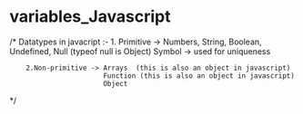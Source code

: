 # variables_Javascript

/*
    Datatypes in javacript :-
        1. Primitive -> Numbers,
                        String, 
                        Boolean,
                        Undefined,
                        Null (typeof null is Object)
                        Symbol -> used for uniqueness
        
        2.Non-primitive -> Arrays  (this is also an object in javascript)
                           Function (this is also an object in javascript)
                           Object 

*/